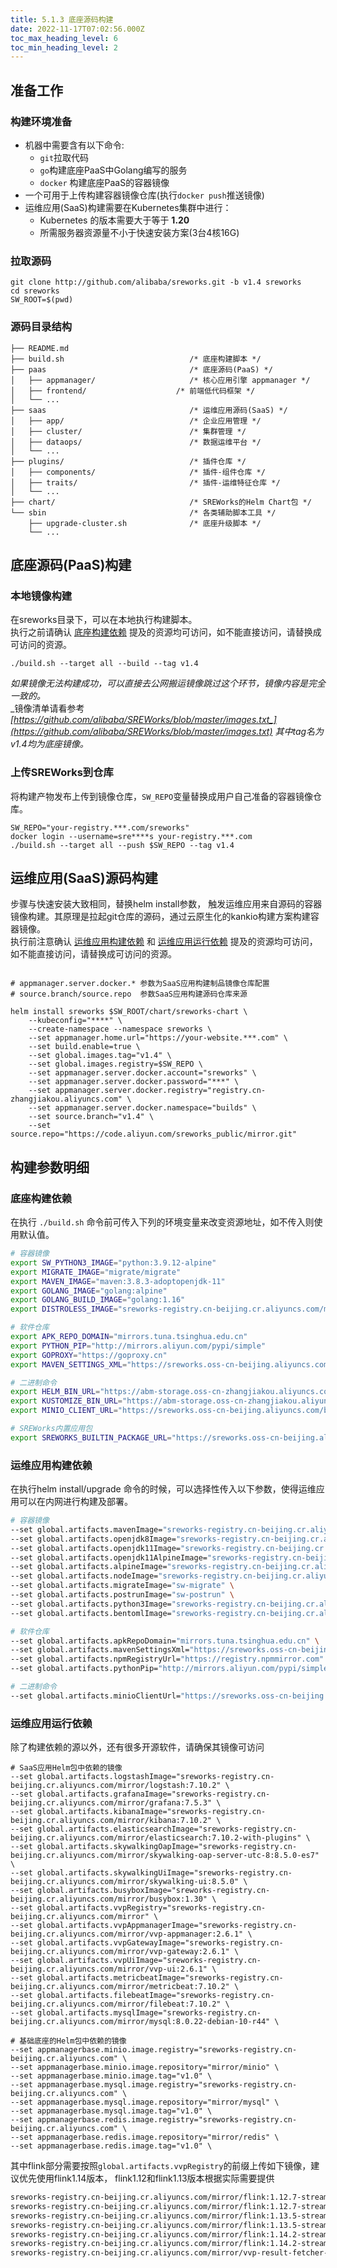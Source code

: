 ```yaml
---
title: 5.1.3 底座源码构建
date: 2022-11-17T07:02:56.000Z
toc_max_heading_level: 6
toc_min_heading_level: 2
---
```


<a name="rfP9p"></a>

## 
<a name="H52HI"></a>

## 准备工作
<a name="QU6CT"></a>

### 构建环境准备

- 机器中需要含有以下命令: 
   - `git`拉取代码
   - `go`构建底座PaaS中Golang编写的服务
   - `docker` 构建底座PaaS的容器镜像
- 一个可用于上传构建容器镜像仓库(执行`docker push`推送镜像)
- 运维应用(SaaS)构建需要在Kubernetes集群中进行：
   - Kubernetes 的版本需要大于等于 **1.20**
   - 所需服务器资源量不小于快速安装方案(3台4核16G)
<a name="B1XRE"></a>

### 拉取源码
```shell
git clone http://github.com/alibaba/sreworks.git -b v1.4 sreworks
cd sreworks
SW_ROOT=$(pwd)
```
<a name="yR1Cp"></a>

### 源码目录结构
```shell
├── README.md                                 
├── build.sh                            /* 底座构建脚本 */                                 
├── paas                                /* 底座源码(PaaS) */
│   ├── appmanager/                     /* 核心应用引擎 appmanager */
│   ├── frontend/                    /* 前端低代码框架 */
│   └── ...                         
├── saas                                /* 运维应用源码(SaaS) */
│   ├── app/                            /* 企业应用管理 */
│   ├── cluster/                        /* 集群管理 */
│   ├── dataops/                        /* 数据运维平台 */
│   └── ...
├── plugins/                            /* 插件仓库 */
│   ├── components/                     /* 插件-组件仓库 */
│   ├── traits/                         /* 插件-运维特征仓库 */
│   └── ...
├── chart/                              /* SREWorks的Helm Chart包 */
└── sbin                                /* 各类辅助脚本工具 */
    ├── upgrade-cluster.sh              /* 底座升级脚本 */
    └── ...
```

<a name="jts0Y"></a>

## 底座源码(PaaS)构建

<a name="GyQ6u"></a>

### 本地镜像构建
在sreworks目录下，可以在本地执行构建脚本。<br />执行之前请确认 [底座构建依赖](#NQ8Vf) 提及的资源均可访问，如不能直接访问，请替换成可访问的资源。
```shell
./build.sh --target all --build --tag v1.4
```
_如果镜像无法构建成功，可以直接去公网搬运镜像跳过这个环节，镜像内容是完全一致的。_<br />_镜像清单请看参考 _[_https://github.com/alibaba/SREWorks/blob/master/images.txt_](https://github.com/alibaba/SREWorks/blob/master/images.txt)_ 其中tag名为v1.4均为底座镜像。_

<a name="HYQrQ"></a>

### 上传SREWorks到仓库
将构建产物发布上传到镜像仓库，`SW_REPO`变量替换成用户自己准备的容器镜像仓库。
```shell
SW_REPO="your-registry.***.com/sreworks"
docker login --username=sre****s your-registry.***.com
./build.sh --target all --push $SW_REPO --tag v1.4
```


<a name="S66K2"></a>

## 运维应用(SaaS)源码构建
步骤与快速安装大致相同，替换helm install参数， 触发运维应用来自源码的容器镜像构建。其原理是拉起git仓库的源码，通过云原生化的kankio构建方案构建容器镜像。<br />执行前注意确认 [运维应用构建依赖](#V9FYX) 和 [运维应用运行依赖](#o5vp7) 提及的资源均可访问，如不能直接访问，请替换成可访问的资源。
```shell

# appmanager.server.docker.* 参数为SaaS应用构建制品镜像仓库配置
# source.branch/source.repo  参数SaaS应用构建源码仓库来源

helm install sreworks $SW_ROOT/chart/sreworks-chart \
    --kubeconfig="****" \
    --create-namespace --namespace sreworks \
    --set appmanager.home.url="https://your-website.***.com" \
    --set build.enable=true \
    --set global.images.tag="v1.4" \
    --set global.images.registry=$SW_REPO \
    --set appmanager.server.docker.account="sreworks" \
    --set appmanager.server.docker.password="***" \
    --set appmanager.server.docker.registry="registry.cn-zhangjiakou.aliyuncs.com" \
    --set appmanager.server.docker.namespace="builds" \
    --set source.branch="v1.4" \
    --set source.repo="https://code.aliyun.com/sreworks_public/mirror.git"

```

<a name="PMeC1"></a>

## 构建参数明细
<a name="NQ8Vf"></a>

### 底座构建依赖
在执行 `./build.sh` 命令前可传入下列的环境变量来改变资源地址，如不传入则使用默认值。
```bash
# 容器镜像
export SW_PYTHON3_IMAGE="python:3.9.12-alpine"
export MIGRATE_IMAGE="migrate/migrate"
export MAVEN_IMAGE="maven:3.8.3-adoptopenjdk-11"
export GOLANG_IMAGE="golang:alpine"
export GOLANG_BUILD_IMAGE="golang:1.16"
export DISTROLESS_IMAGE="sreworks-registry.cn-beijing.cr.aliyuncs.com/mirror/distroless-static:nonroot"

# 软件仓库
export APK_REPO_DOMAIN="mirrors.tuna.tsinghua.edu.cn"
export PYTHON_PIP="http://mirrors.aliyun.com/pypi/simple"
export GOPROXY="https://goproxy.cn"
export MAVEN_SETTINGS_XML="https://sreworks.oss-cn-beijing.aliyuncs.com/resource/settings.xml"

# 二进制命令
export HELM_BIN_URL="https://abm-storage.oss-cn-zhangjiakou.aliyuncs.com/lib/helm"
export KUSTOMIZE_BIN_URL="https://abm-storage.oss-cn-zhangjiakou.aliyuncs.com/lib/kustomize"
export MINIO_CLIENT_URL="https://sreworks.oss-cn-beijing.aliyuncs.com/bin/mc-linux-amd64"

# SREWorks内置应用包
export SREWORKS_BUILTIN_PACKAGE_URL="https://sreworks.oss-cn-beijing.aliyuncs.com/packages"
```

<a name="V9FYX"></a>

### 运维应用构建依赖
在执行helm install/upgrade 命令的时候，可以选择性传入以下参数，使得运维应用可以在内网进行构建及部署。
```bash
# 容器镜像
--set global.artifacts.mavenImage="sreworks-registry.cn-beijing.cr.aliyuncs.com/mirror/maven:3.8.3-adoptopenjdk-11" \
--set global.artifacts.openjdk8Image="sreworks-registry.cn-beijing.cr.aliyuncs.com/mirror/openjdk8:alpine-jre" \
--set global.artifacts.openjdk11Image="sreworks-registry.cn-beijing.cr.aliyuncs.com/mirror/openjdk:11.0.10-jre" \
--set global.artifacts.openjdk11AlpineImage="sreworks-registry.cn-beijing.cr.aliyuncs.com/mirror/openjdk11:alpine-jre" \
--set global.artifacts.alpineImage="sreworks-registry.cn-beijing.cr.aliyuncs.com/mirror/alpine:latest" \
--set global.artifacts.nodeImage="sreworks-registry.cn-beijing.cr.aliyuncs.com/mirror/node:10-alpine" \
--set global.artifacts.migrateImage="sw-migrate" \
--set global.artifacts.postrunImage="sw-postrun" \
--set global.artifacts.python3Image="sreworks-registry.cn-beijing.cr.aliyuncs.com/mirror/python:3.9.12-alpine" \
--set global.artifacts.bentomlImage="sreworks-registry.cn-beijing.cr.aliyuncs.com/mirror/bentoml-model-server:0.13.1-py37" \

# 软件仓库
--set global.artifacts.apkRepoDomain="mirrors.tuna.tsinghua.edu.cn" \
--set global.artifacts.mavenSettingsXml="https://sreworks.oss-cn-beijing.aliyuncs.com/resource/settings.xml" \
--set global.artifacts.npmRegistryUrl="https://registry.npmmirror.com" \
--set global.artifacts.pythonPip="http://mirrors.aliyun.com/pypi/simple" \

# 二进制命令
--set global.artifacts.minioClientUrl="https://sreworks.oss-cn-beijing.aliyuncs.com/bin/mc-linux-amd64" \
```


<a name="o5vp7"></a>

### 运维应用运行依赖
除了构建依赖的源以外，还有很多开源软件，请确保其镜像可访问
```shell
# SaaS应用Helm包中依赖的镜像
--set global.artifacts.logstashImage="sreworks-registry.cn-beijing.cr.aliyuncs.com/mirror/logstash:7.10.2" \
--set global.artifacts.grafanaImage="sreworks-registry.cn-beijing.cr.aliyuncs.com/mirror/grafana:7.5.3" \
--set global.artifacts.kibanaImage="sreworks-registry.cn-beijing.cr.aliyuncs.com/mirror/kibana:7.10.2" \
--set global.artifacts.elasticsearchImage="sreworks-registry.cn-beijing.cr.aliyuncs.com/mirror/elasticsearch:7.10.2-with-plugins" \
--set global.artifacts.skywalkingOapImage="sreworks-registry.cn-beijing.cr.aliyuncs.com/mirror/skywalking-oap-server-utc-8:8.5.0-es7" \
--set global.artifacts.skywalkingUiImage="sreworks-registry.cn-beijing.cr.aliyuncs.com/mirror/skywalking-ui:8.5.0" \
--set global.artifacts.busyboxImage="sreworks-registry.cn-beijing.cr.aliyuncs.com/mirror/busybox:1.30" \
--set global.artifacts.vvpRegistry="sreworks-registry.cn-beijing.cr.aliyuncs.com/mirror" \
--set global.artifacts.vvpAppmanagerImage="sreworks-registry.cn-beijing.cr.aliyuncs.com/mirror/vvp-appmanager:2.6.1" \
--set global.artifacts.vvpGatewayImage="sreworks-registry.cn-beijing.cr.aliyuncs.com/mirror/vvp-gateway:2.6.1" \
--set global.artifacts.vvpUiImage="sreworks-registry.cn-beijing.cr.aliyuncs.com/mirror/vvp-ui:2.6.1" \
--set global.artifacts.metricbeatImage="sreworks-registry.cn-beijing.cr.aliyuncs.com/mirror/metricbeat:7.10.2" \
--set global.artifacts.filebeatImage="sreworks-registry.cn-beijing.cr.aliyuncs.com/mirror/filebeat:7.10.2" \
--set global.artifacts.mysqlImage="sreworks-registry.cn-beijing.cr.aliyuncs.com/mirror/mysql:8.0.22-debian-10-r44" \

# 基础底座的Helm包中依赖的镜像
--set appmanagerbase.minio.image.registry="sreworks-registry.cn-beijing.cr.aliyuncs.com" \
--set appmanagerbase.minio.image.repository="mirror/minio" \
--set appmanagerbase.minio.image.tag="v1.0" \
--set appmanagerbase.mysql.image.registry="sreworks-registry.cn-beijing.cr.aliyuncs.com" \
--set appmanagerbase.mysql.image.repository="mirror/mysql" \
--set appmanagerbase.mysql.image.tag="v1.0" \
--set appmanagerbase.redis.image.registry="sreworks-registry.cn-beijing.cr.aliyuncs.com" \
--set appmanagerbase.redis.image.repository="mirror/redis" \
--set appmanagerbase.redis.image.tag="v1.0" \
```
其中flink部分需要按照`global.artifacts.vvpRegistry`的前缀上传如下镜像，建议优先使用flink1.14版本， flink1.12和flink1.13版本根据实际需要提供
```bash
sreworks-registry.cn-beijing.cr.aliyuncs.com/mirror/flink:1.12.7-stream1-scala_2.12-java8
sreworks-registry.cn-beijing.cr.aliyuncs.com/mirror/flink:1.12.7-stream1-scala_2.12-java11
sreworks-registry.cn-beijing.cr.aliyuncs.com/mirror/flink:1.13.5-stream1-scala_2.12-java8
sreworks-registry.cn-beijing.cr.aliyuncs.com/mirror/flink:1.13.5-stream1-scala_2.12-java11
sreworks-registry.cn-beijing.cr.aliyuncs.com/mirror/flink:1.14.2-stream1-scala_2.12-java8
sreworks-registry.cn-beijing.cr.aliyuncs.com/mirror/flink:1.14.2-stream1-scala_2.12-java11
sreworks-registry.cn-beijing.cr.aliyuncs.com/mirror/vvp-result-fetcher-service:2.6.1
```

